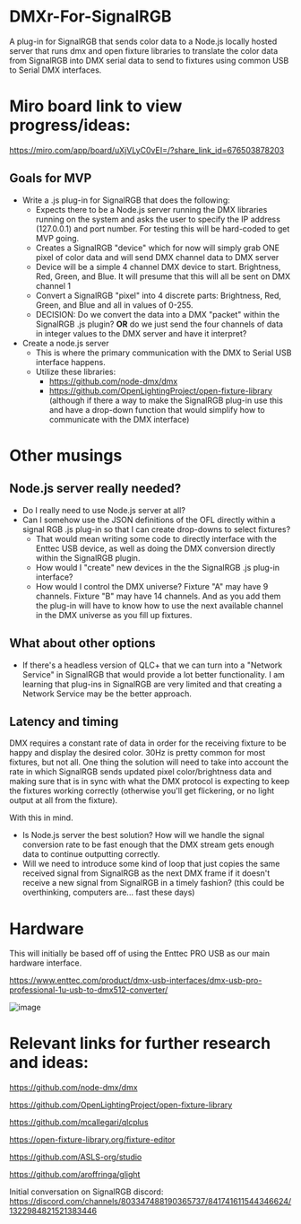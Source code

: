 # DMXr-For-SignalRGB
A plug-in for SignalRGB that sends color data to a Node.js locally hosted server that runs dmx and open fixture libraries to translate the color data from SignalRGB into DMX serial data to send to fixtures using common USB to Serial DMX interfaces.

# Miro board link to view progress/ideas:

https://miro.com/app/board/uXjVLyC0vEI=/?share_link_id=676503878203

## Goals for MVP
- Write a .js plug-in for SignalRGB that does the following:
  - Expects there to be a Node.js server running the DMX libraries running on the system and asks the user to specify the IP address (127.0.0.1) and port number. For testing this will be hard-coded to get MVP going.
  - Creates a SignalRGB "device" which for now will simply grab ONE pixel of color data and will send DMX channel data to DMX server
  - Device will be a simple 4 channel DMX device to start. Brightness, Red, Green, and Blue. It will presume that this will all be sent on DMX channel 1
  - Convert a SignalRGB "pixel" into 4 discrete parts: Brightness, Red, Green, and Blue and all in values of 0-255.
  - DECISION: Do we convert the data into a DMX "packet" within the SignalRGB .js plugin? **OR** do we just send the four channels of data in integer values to the DMX server and have it interpret?
- Create a node.js server
  - This is where the primary communication with the DMX to Serial USB interface happens.
  - Utilize these libraries:
    - https://github.com/node-dmx/dmx
    - https://github.com/OpenLightingProject/open-fixture-library (although if there a way to make the SignalRGB plug-in use this and have a drop-down function that would simplify how to communicate with the DMX interface)

# Other musings
## Node.js server really needed?
- Do I really need to use Node.js server at all?
- Can I somehow use the JSON definitions of the OFL directly within a signal RGB .js plug-in so that I can create drop-downs to select fixtures?
  - That would mean writing some code to directly interface with the Enttec USB device, as well as doing the DMX conversion directly within the SignalRGB plugin.
  - How would I "create" new devices in the the SignalRGB .js plug-in interface?
  - How would I control the DMX universe? Fixture "A" may have 9 channels. Fixture "B" may have 14 channels. And as you add them the plug-in will have to know how to use the next available channel in the DMX universe as you fill up fixtures.

## What about other options
- If there's a headless version of QLC+ that we can turn into a "Network Service" in SignalRGB that would provide a lot better functionality. I am learning that plug-ins in SignalRGB are very limited and that creating a Network Service may be the better approach.

## Latency and timing
DMX requires a constant rate of data in order for the receiving fixture to be happy and display the desired color. 30Hz is pretty common for most fixtures, but not all. One thing the solution will need to take into account the rate in which SignalRGB sends updated pixel color/brightness data and making sure that is in sync with what the DMX protocol is expecting to keep the fixtures working correctly (otherwise you'll get flickering, or no light output at all from the fixture).

With this in mind.
- Is Node.js server the best solution? How will we handle the signal conversion rate to be fast enough that the DMX stream gets enough data to continue outputting correctly.
- Will we need to introduce some kind of loop that just copies the same received signal from SignalRGB as the next DMX frame if it doesn't receive a new signal from SignalRGB in a timely fashion? (this could be overthinking, computers are... fast these days)


# Hardware
This will initially be based off of using the Enttec PRO USB as our main hardware interface. 

https://www.enttec.com/product/dmx-usb-interfaces/dmx-usb-pro-professional-1u-usb-to-dmx512-converter/

![image](https://github.com/user-attachments/assets/c24e3d8e-5047-4887-8c07-d9f638178dc2)




# Relevant links for further research and ideas:
https://github.com/node-dmx/dmx

https://github.com/OpenLightingProject/open-fixture-library

https://github.com/mcallegari/qlcplus

https://open-fixture-library.org/fixture-editor

https://github.com/ASLS-org/studio

https://github.com/aroffringa/glight

Initial conversation on SignalRGB discord: https://discord.com/channels/803347488190365737/841741611544346624/1322984821521383446
